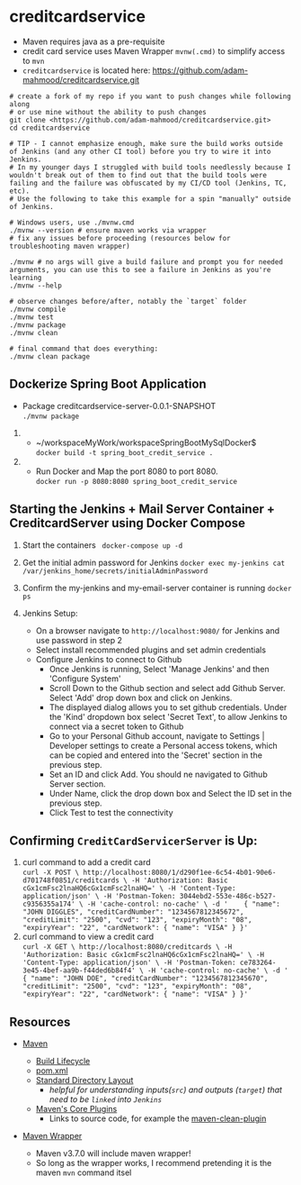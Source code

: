 # creditcardservice


- Maven requires java as a pre-requisite
- credit card service uses Maven Wrapper `mvnw(.cmd)` to simplify access to `mvn`
- `creditcardservice`  is located here: <https://github.com/adam-mahmood/creditcardservice.git>

```shell
# create a fork of my repo if you want to push changes while following along
# or use mine without the ability to push changes
git clone <https://github.com/adam-mahmood/creditcardservice.git>
cd creditcardservice

# TIP - I cannot emphasize enough, make sure the build works outside of Jenkins (and any other CI tool) before you try to wire it into Jenkins.
# In my younger days I struggled with build tools needlessly because I wouldn't break out of them to find out that the build tools were failing and the failure was obfuscated by my CI/CD tool (Jenkins, TC, etc).
# Use the following to take this example for a spin "manually" outside of Jenkins.

# Windows users, use ./mvnw.cmd
./mvnw --version # ensure maven works via wrapper
# fix any issues before proceeding (resources below for troubleshooting maven wrapper)

./mvnw # no args will give a build failure and prompt you for needed arguments, you can use this to see a failure in Jenkins as you're learning
./mvnw --help

# observe changes before/after, notably the `target` folder
./mvnw compile
./mvnw test
./mvnw package
./mvnw clean

# final command that does everything:
./mvnw clean package

```
## Dockerize Spring Boot Application
- Package creditcardservice-server-0.0.1-SNAPSHOT <br/>
``` ./mvnw package ```<br/>


1. -  ~/workspaceMyWork/workspaceSpringBootMySqlDocker$  <br/>
``` docker build -t spring_boot_credit_service . ``` <br/>

2. - Run Docker and Map the port 8080 to port 8080. <br/>
``` docker run -p 8080:8080 spring_boot_credit_service ```

## Starting the Jenkins + Mail Server Container + CreditcardServer using Docker Compose
1. Start the containers
``` docker-compose up -d```

2. Get the initial admin password for Jenkins
``` docker exec my-jenkins cat /var/jenkins_home/secrets/initialAdminPassword ```

3. Confirm the my-jenkins and my-email-server container is running
``` docker ps ```
4. Jenkins Setup:
    - On a browser navigate to ``` http://localhost:9080/ ``` for Jenkins and use password in step 2
    - Select install recommended plugins and set admin credentials
    - Configure Jenkins to connect to Github
        - Once Jenkins is running, Select 'Manage Jenkins' and then 'Configure System'
        - Scroll Down to the Github section and select add Github Server. Select 'Add' drop down box and click on Jenkins.
        - The displayed dialog allows you to set github credentials. Under the 'Kind' dropdown box select 'Secret Text',
         to  allow Jenkins to connect via a secret token to Github
        - Go to your Personal Github account, navigate to Settings | Developer settings to create a Personal access tokens,
         which can be copied and entered into the 'Secret' section in the previous step. 
        - Set an ID and click Add. You should ne navigated to Github Server section.
        - Under Name, click the drop down box and Select the ID set in the previous step.
        - Click Test to test the connectivity 
## Confirming   `CreditCardServicerServer`  is Up:
1. curl command to add a credit card <br/>
        `curl -X POST \
      http://localhost:8080/1/d290f1ee-6c54-4b01-90e6-d701748f0851/creditcards \
      -H 'Authorization: Basic cGx1cmFsc2lnaHQ6cGx1cmFsc2lnaHQ=' \
      -H 'Content-Type: application/json' \
      -H 'Postman-Token: 3044ebd2-553e-486c-b527-c9356355a174' \
      -H 'cache-control: no-cache' \
      -d '    {
      "name": "JOHN DIGGLES",
      "creditCardNumber": "1234567812345672",
      "creditLimit": "2500",
      "cvd": "123",
      "expiryMonth": "08",
      "expiryYear": "22",
      "cardNetwork": {
      "name": "VISA"
      }
      }'`
 2. curl command to view a credit card <br/>
    `curl -X GET \
      http://localhost:8080/creditcards \
      -H 'Authorization: Basic cGx1cmFsc2lnaHQ6cGx1cmFsc2lnaHQ=' \
      -H 'Content-Type: application/json' \
      -H 'Postman-Token: ce783264-3e45-4bef-aa9b-f44ded6b84f4' \
      -H 'cache-control: no-cache' \
      -d '    {
      "name": "JOHN DOE",
      "creditCardNumber": "1234567812345670",
      "creditLimit": "2500",
      "cvd": "123",
      "expiryMonth": "08",
      "expiryYear": "22",
      "cardNetwork": {
      "name": "VISA"
      }
      }'
      `
## Resources
- [Maven](https://maven.apache.org/)
  - [Build Lifecycle](https://maven.apache.org/guides/introduction/introduction-to-the-lifecycle.html)
  - [pom.xml](https://maven.apache.org/guides/introduction/introduction-to-the-pom.html)
  - [Standard Directory Layout](https://maven.apache.org/guides/introduction/introduction-to-the-standard-directory-layout.html)
    - *helpful for understanding inputs(`src`) and outputs (`target`) that need to be `linked` into `Jenkins`*
  - [Maven's Core Plugins](https://maven.apache.org/plugins/index.html#supported-by-the-maven-project)
    - Links to source code, for example the [maven-clean-plugin](https://github.com/apache/maven-clean-plugin/tree/master/src/main/java/org/apache/maven/plugins/clean)

- [Maven Wrapper](https://github.com/takari/maven-wrapper)
  - Maven v3.7.0 will include maven wrapper!
  - So long as the wrapper works, I recommend pretending it is the maven `mvn` command itsel